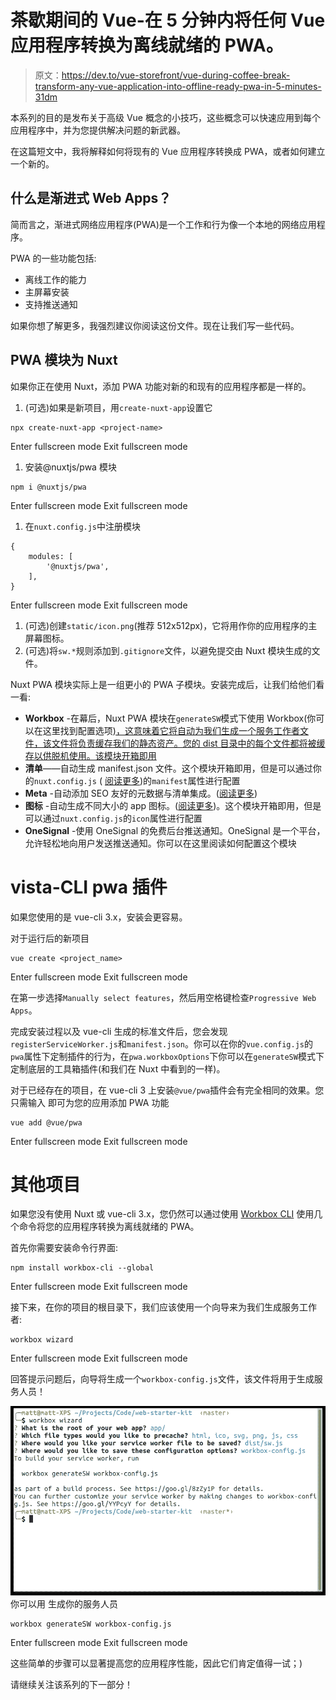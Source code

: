 # 茶歇期间的 Vue-在 5 分钟内将任何 Vue 应用程序转换为离线就绪的 PWA。

> 原文：<https://dev.to/vue-storefront/vue-during-coffee-break-transform-any-vue-application-into-offline-ready-pwa-in-5-minutes-31dm>

本系列的目的是发布关于高级 Vue 概念的小技巧，这些概念可以快速应用到每个应用程序中，并为您提供解决问题的新武器。

在这篇短文中，我将解释如何将现有的 Vue 应用程序转换成 PWA，或者如何建立一个新的。

## 什么是渐进式 Web Apps？

简而言之，渐进式网络应用程序(PWA)是一个工作和行为像一个本地的网络应用程序。

PWA 的一些功能包括:

*   离线工作的能力
*   主屏幕安装
*   支持推送通知

如果你想了解更多，我强烈建议你阅读这份文件。现在让我们写一些代码。

## PWA 模块为 Nuxt

如果你正在使用 Nuxt，添加 PWA 功能对新的和现有的应用程序都是一样的。

1.  (可选)如果是新项目，用`create-nuxt-app`设置它

```
npx create-nuxt-app <project-name> 
```

Enter fullscreen mode Exit fullscreen mode

1.  安装@nuxtjs/pwa 模块

```
npm i @nuxtjs/pwa 
```

Enter fullscreen mode Exit fullscreen mode

1.  在`nuxt.config.js`中注册模块

```
{
    modules: [
        '@nuxtjs/pwa',
    ],
} 
```

Enter fullscreen mode Exit fullscreen mode

1.  (可选)创建`static/icon.png`(推荐 512x512px)，它将用作你的应用程序的主屏幕图标。
2.  (可选)将`sw.*`规则添加到`.gitignore`文件，以避免提交由 Nuxt 模块生成的文件。

Nuxt PWA 模块实际上是一组更小的 PWA 子模块。安装完成后，让我们给他们看一看:

*   **Workbox** -在幕后，Nuxt PWA 模块在`generateSW`模式下使用 Workbox(你可以在这里找到配置选项[)，这意味着它将自动为我们生成一个服务工作者文件，该文件将负责缓存我们的静态资产。您的 dist 目录中的每个文件都将被缓存以供脱机使用。该模块开箱即用](https://developers.google.com/web/tools/workbox/modules/workbox-cli#generateSW)
*   **清单**——自动生成 manifest.json 文件。这个模块开箱即用，但是可以通过你的`nuxt.config.js` ( [阅读更多](https://pwa.nuxtjs.org/modules/manifest.html))的`manifest`属性进行配置
*   **Meta** -自动添加 SEO 友好的元数据与清单集成。([阅读更多](https://pwa.nuxtjs.org/modules/meta.html))
*   **图标** -自动生成不同大小的 app 图标。([阅读更多](https://pwa.nuxtjs.org/modules/icon.html))。这个模块开箱即用，但是可以通过`nuxt.config.js`的`icon`属性进行配置
*   **OneSignal** -使用 OneSignal 的免费后台推送通知。OneSignal 是一个平台，允许轻松地向用户发送推送通知。你可以在这里阅读如何配置这个模块

# vista-CLI pwa 插件

如果您使用的是 vue-cli 3.x，安装会更容易。

对于运行后的新项目

```
vue create <project_name> 
```

Enter fullscreen mode Exit fullscreen mode

在第一步选择`Manually select features`，然后用空格键检查`Progressive Web Apps`。

完成安装过程以及 vue-cli 生成的标准文件后，您会发现`registerServiceWorker.js`和`manifest.json`。你可以在你的`vue.config.js`的`pwa`属性下定制插件的行为，在`pwa.workboxOptions`下你可以在`generateSW`模式下定制底层的工具箱插件(和我们在 Nuxt 中看到的一样)。

对于已经存在的项目，在 vue-cli 3 上安装`@vue/pwa`插件会有完全相同的效果。您只需输入
即可为您的应用添加 PWA 功能

```
vue add @vue/pwa 
```

Enter fullscreen mode Exit fullscreen mode

# 其他项目

如果您没有使用 Nuxt 或 vue-cli 3.x，您仍然可以通过使用 [Workbox CLI](https://developers.google.com/web/tools/workbox/modules/workbox-cli) 使用几个命令将您的应用程序转换为离线就绪的 PWA。

首先你需要安装命令行界面:

```
npm install workbox-cli --global 
```

Enter fullscreen mode Exit fullscreen mode

接下来，在你的项目的根目录下，我们应该使用一个向导来为我们生成服务工作者:

```
workbox wizard 
```

Enter fullscreen mode Exit fullscreen mode

回答提示问题后，向导将生成一个`workbox-config.js`文件，该文件将用于生成服务人员！

[![](img/4eb75d0a5e5ce003ff04e0634890cfd3.png)](https://res.cloudinary.com/practicaldev/image/fetch/s--d8eTqXlF--/c_limit%2Cf_auto%2Cfl_progressive%2Cq_auto%2Cw_880/https://developers.google.com/web/tools/workbimg/modules/workbox-cli/cli-wizard.png) 
你可以用
生成你的服务人员

```
workbox generateSW workbox-config.js 
```

Enter fullscreen mode Exit fullscreen mode

这些简单的步骤可以显著提高您的应用程序性能，因此它们肯定值得一试；)

请继续关注该系列的下一部分！